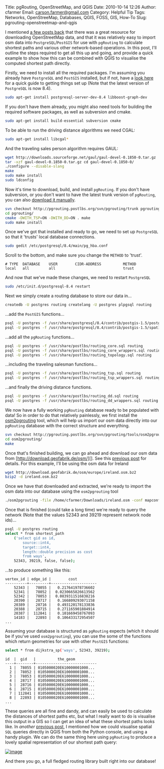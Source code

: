 Title: pgRouting, OpenStreetMap, and QGIS
Date: 2010-10-14 12:26
Author: cfarmer
Email: carson.farmer@gmail.com
Category: Helpful Tip
Tags: Networks, OpenStreeMap, Databases, QGIS, FOSS, GIS, How-To
Slug: pgrouting-openstreetmap-and-qgis

I mentioned [a few posts back][a few posts back] that there was a great resource for
downloading OpenStreetMap data, and that it was relatively easy to
import osm data into `PostgreSQL`/`PostGIS` for use with `pgRouting` to
calculate shortest paths and various other network-based operations. In
this post, I'll outline the steps required to get all this up and going,
and provide a quick example to show how this can be combined with QGIS
to visualise the computed shortest path directly.
<!--more-->

Firstly, we need to install all the required packages. I'm assuming you
already have `PostgreSQL` and `PostGIS` installed, but if not, have a [look
here][] for a quick guide to getting things set up (Note that the latest
version of `PostgreSQL` is now 8.4).

```bash
sudo apt-get install postgresql-server-dev-8.4 libboost-graph-dev
```

If you don't have them already, you might also need tools for building
the required software packages, as well as subversion and cmake.

```bash
sudo apt-get install build-essential subversion cmake
```

To be able to run the driving distance algorithms we need CGAL:

```bash
sudo apt-get install libcgal*
```

And the traveling sales person algorithm requires GAUL:

```bash
wget http://downloads.sourceforge.net/gaul/gaul-devel-0.1850-0.tar.gz
tar -xzf gaul-devel-0.1850-0.tar.gz cd gaul-devel-0.1850-0/
./configure --disable-slang
make
sudo make install
sudo ldconfig
```

Now it's time to download, build, and install `pgRouting`. If you don't
have subversion, or you don't want to have the latest trunk version of
`pgRouting`, you can also [download it manually][].

```bash
svn checkout http://pgrouting.postlbs.org/svn/pgrouting/trunk pgrouting
cd pgrouting/
cmake -DWITH_TSP=ON -DWITH_DD=ON . make
sudo make install
```

Once we've got that installed and ready to go, we need to set up
`PostgreSQL` so that it 'trusts' local database connections.

```bash
sudo gedit /etc/postgresql/8.4/main/pg_hba.conf
```

Scroll to the bottom, and make sure you change the `METHOD` to 'trust'.

```
# TYPE  DATABASE    USER        CIDR-ADDRESS          METHOD
local   all         all                               trust
```

And now that we've made these changes, we need to restart `PostgreSQL`

```bash
sudo /etc/init.d/postgresql-8.4 restart
```

Next we simply create a routing database to store our data in...

```bash
createdb -U postgres routing createlang -U postgres plpgsql routing
```

...add the `PostGIS` functions...

```bash
psql -U postgres -f /usr/share/postgresql/8.4/contrib/postgis-1.5/postgis.sql routing
psql -U postgres -f /usr/share/postgresql/8.4/contrib/postgis-1.5/spatial_ref_sys.sql routing
```
...add all the `pgRouting` functions...

```bash
psql -U postgres -f /usr/share/postlbs/routing_core.sql routing
psql -U postgres -f /usr/share/postlbs/routing_core_wrappers.sql routing
psql -U postgres -f /usr/share/postlbs/routing_topology.sql routing
```
...including the traveling salesman functions...

```bash
psql -U postgres -f /usr/share/postlbs/routing_tsp.sql routing
psql -U postgres -f /usr/share/postlbs/routing_tsp_wrappers.sql routing
```

...and finally the driving distance functions.

```bash
psql -U postgres -f /usr/share/postlbs/routing_dd.sql routing
psql -U postgres -f /usr/share/postlbs/routing_dd_wrappers.sql routing
```

We now have a fully working `pgRouting` database ready to be populated
with data! So in order to do that relatively painlessly, we first
install the [osm2pgrouting][] tool, which will help us import our osm
data directly into our `pgRouting` database with the correct structure and
everything.

```bash
svn checkout http://pgrouting.postlbs.org/svn/pgrouting/tools/osm2pgrouting/trunk osm2pgrouting
cd osm2pgrouting/
make
```

Once that's finished building, we can go ahead and download our osm data
from [http://download.geofabrik.de/osm/][]. See this [previous post][a few posts back]
for details. For this example, I'll be using the osm data for Ireland

```bash
wget http://download.geofabrik.de/osm/europe/ireland.osm.bz2
bzip2 -d ireland.osm.bz2
```

Once we have that downloaded and extracted, we're ready to import the
osm data into our database using the `osm2pgrouting` tool

```bash
./osm2pgrouting -file /home/cfarmer/Downloads/ireland.osm -conf mapconfig.xml -dbname routing -user postgres -clean
```

Once that is finished (could take a long time) we're ready to query the
network (Note that the values 52343 and 39219 represent network node ids)...

```bash
psql -U postgres routing
select * from shortest_path
    ('select gid as id,
        source::int4,
        target::int4,
        length::double precision as cost
        from ways',
    52343, 39219, false, false);
```

...to produce something like this:

```
vertex_id | edge_id |        cost
----------+---------+---------------------
    52343 |   78055 |   0.217641978736602
    52341 |   78052 |  0.0230665826613562
    52342 |   78053 |  0.0839311516838216
    20390 |   28717 |   0.166809293071158
    20389 |   28716 |   0.493120178133836
    20388 |   28715 |   0.271165901884914
    20387 |  112841 |   0.101669458767093
    14183 |   22893 |   0.106433172954507
...
```

Assuming your database is structured as `pgRouting` expects (which it
should be if you've used `osm2pgrouting`), you can use the some of the
functions which return geometries for use with other `PostGIS` functions:

```bash
select * from dijkstra_sp('ways', 52343, 39219);
```
```
id  |  gid   |          the_geom
----+--------+----------------------------
  1 |  78055 | 0105000020E610000001000...
  2 |  78052 | 0105000020E610000001000...
  3 |  78053 | 0105000020E610000001000...
  4 |  28717 | 0105000020E610000001000...
  5 |  28716 | 0105000020E610000001000...
  6 |  28715 | 0105000020E610000001000...
  7 | 112841 | 0105000020E610000001000...
  8 |  22893 | 0105000020E610000001000...
...
```
These queries are all fine and dandy, and can easily be used to
calculate the distances of shortest paths etc, but what I really want to
do is visualise this output in a GIS so I can get an idea of what these
shortest paths looks like. In *another* [previous post][postgis-select], I mentioned
how we could visualise spatial `SQL` queries directly in QGIS from both
the Python console, and using a handy plugin. We can do the same thing
here using `pgRouting` to produce a lovely spatial representation of our
shortest path query:

[![image][]][shortest_path]

And there you go, a full fledged routing library built right into our
database!

[a few posts back]: {filename}osm-data-by-country.md
[look here]: {filename}quick-guide-to-setting-up-postgis-database.md
[download it manually]: http://pgrouting.postlbs.org/wiki/pgRoutingDownload
[osm2pgrouting]: http://pgrouting.postlbs.org/wiki/tools/osm2pgrouting
[http://download.geofabrik.de/osm/]: http://download.geofabrik.de/osm/
[postgis-select]: |filename|postgis-select-statement-as-vector-layer-in-qgis.md
[image]: {filename}/images/shortest_path-300x213.png "shortest_path"
[shortest_path]: {filename}/images/shortest_path.png
